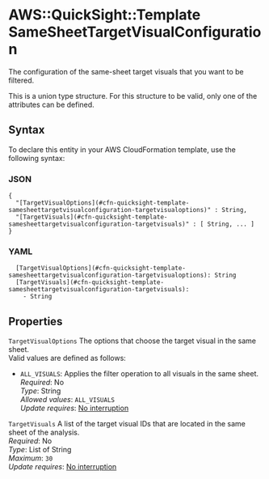 # AWS::QuickSight::Template SameSheetTargetVisualConfiguration<a name="aws-properties-quicksight-template-samesheettargetvisualconfiguration"></a>

The configuration of the same\-sheet target visuals that you want to be filtered\.

This is a union type structure\. For this structure to be valid, only one of the attributes can be defined\.

## Syntax<a name="aws-properties-quicksight-template-samesheettargetvisualconfiguration-syntax"></a>

To declare this entity in your AWS CloudFormation template, use the following syntax:

### JSON<a name="aws-properties-quicksight-template-samesheettargetvisualconfiguration-syntax.json"></a>

```
{
  "[TargetVisualOptions](#cfn-quicksight-template-samesheettargetvisualconfiguration-targetvisualoptions)" : String,
  "[TargetVisuals](#cfn-quicksight-template-samesheettargetvisualconfiguration-targetvisuals)" : [ String, ... ]
}
```

### YAML<a name="aws-properties-quicksight-template-samesheettargetvisualconfiguration-syntax.yaml"></a>

```
  [TargetVisualOptions](#cfn-quicksight-template-samesheettargetvisualconfiguration-targetvisualoptions): String
  [TargetVisuals](#cfn-quicksight-template-samesheettargetvisualconfiguration-targetvisuals):
    - String
```

## Properties<a name="aws-properties-quicksight-template-samesheettargetvisualconfiguration-properties"></a>

`TargetVisualOptions` <a name="cfn-quicksight-template-samesheettargetvisualconfiguration-targetvisualoptions"></a>
The options that choose the target visual in the same sheet\.  
Valid values are defined as follows:

- `ALL_VISUALS`: Applies the filter operation to all visuals in the same sheet\.
  _Required_: No  
  _Type_: String  
  _Allowed values_: `ALL_VISUALS`  
  _Update requires_: [No interruption](https://docs.aws.amazon.com/AWSCloudFormation/latest/UserGuide/using-cfn-updating-stacks-update-behaviors.html#update-no-interrupt)

`TargetVisuals` <a name="cfn-quicksight-template-samesheettargetvisualconfiguration-targetvisuals"></a>
A list of the target visual IDs that are located in the same sheet of the analysis\.  
_Required_: No  
_Type_: List of String  
_Maximum_: `30`  
_Update requires_: [No interruption](https://docs.aws.amazon.com/AWSCloudFormation/latest/UserGuide/using-cfn-updating-stacks-update-behaviors.html#update-no-interrupt)
